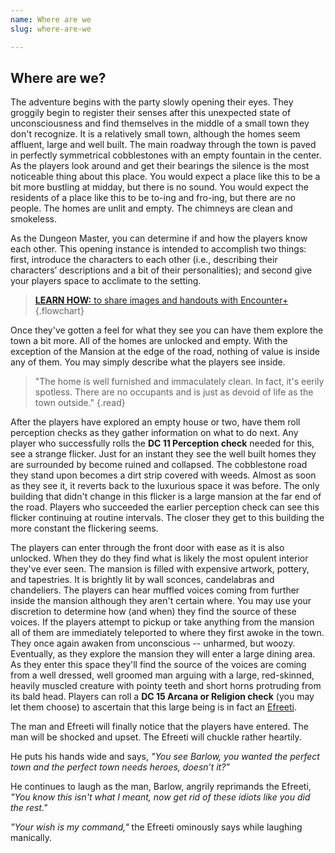 ```yaml
---
name: Where are we
slug: where-are-we

---
```


## Where are we?

The adventure begins with the party slowly opening their eyes. They groggily begin to register their senses after this unexpected state of unconsciousness and find themselves in the middle of a small town they don't recognize. It is a relatively small town, although the homes seem affluent, large and well built. The main roadway through the town is paved in perfectly symmetrical cobblestones with an empty fountain in the center. As the players look around and get their bearings the silence is the most noticeable thing about this place. You would expect a place like this to be a bit more bustling at midday, but there is no sound. You would expect the residents of a place like this to be to-ing and fro-ing, but there are no people. The homes are unlit and empty. The chimneys are clean and smokeless. 

As the Dungeon Master, you can determine if and how the players know each other. This opening instance is intended to accomplish two things: first, introduce the characters to each other (i.e., describing their characters’ descriptions and a bit of their personalities); and second give your players space to acclimate to the setting. 

> [**LEARN HOW:** to share images and handouts with Encounter+](showing-content-and-images-to-players)
>{.flowchart}

Once they've gotten a feel for what they see you can have them explore the town a bit more. All of the homes are unlocked and empty. With the exception of the Mansion at the edge of the road, nothing of value is inside any of them. You may simply describe what the players see inside. 


> "The home is well furnished and immaculately clean. In fact, it's eerily spotless. There are no occupants and is just as devoid of life as the town outside."
{.read}

After the players have explored an empty house or two, have them roll perception checks as they gather information on what to do next. Any player who successfully rolls the **DC 11 Perception check** needed for this, see a strange flicker. Just for an instant they see the well built homes they are surrounded by become ruined and collapsed. The cobblestone road they stand upon becomes a dirt strip covered with weeds. Almost as soon as they see it, it reverts back to the luxurious space it was before. The only building that didn't change in this flicker is a large mansion at the far end of the road. Players who succeeded the earlier perception check can see this flicker continuing at routine intervals. The closer they get to this building the more constant the flickering seems. 

The players can enter through the front door with ease as it is also unlocked. When they do they find what is likely the most opulent interior they've ever seen. The mansion is filled with expensive artwork, pottery, and tapestries. It is brightly lit by wall sconces, candelabras and chandeliers. The players can hear muffled voices coming from further inside the mansion although they aren't certain where. You may use your discretion to determine how (and when) they find the source of these voices. If the players attempt to pickup or take anything from the mansion all of them are immediately teleported to where they first awoke in the town. They once again awaken from unconscious -- unharmed, but woozy. Eventually, as they explore the mansion they will enter a large dining area. As they enter this space they'll find the source of the voices are coming from a well dressed, well groomed man arguing with a large, red-skinned, heavily muscled creature with pointy teeth and short horns protruding from its bald head. Players can roll a **DC 15 Arcana or Religion check** (you may let them choose) to ascertain that this large being is in fact an [Efreeti](/monster/efreeti). 

The man and Efreeti will finally notice that the players have entered. The man will be shocked and upset. The Efreeti will chuckle rather heartily. 

He puts his hands wide and says, *"You see Barlow, you wanted the perfect town and the perfect town needs heroes, doesn’t it?”*

He continues to laugh as the man, Barlow, angrily reprimands the Efreeti, *"You know this isn't what I meant, now get rid of these idiots like you did the rest."*

*"Your wish is my command,"* the Efreeti ominously says while laughing manically. 